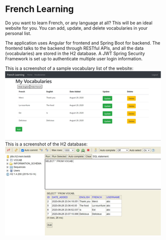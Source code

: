 # French Learning

Do you want to learn French, or any language at all? This will be an ideal website for you. You can add, update, and delete vocabularies in your personal list.

The application uses Angular for frontend and Spring Boot for backend. The frontend talks to the backend through RESTful APIs, and all the data (vocabularies) are 
stored in the H2 database. A JWT Spring Security Framework is set up to authenticate multiple user login information.

This is a screenshot of a sample vocabulary list of the website:
<img src="https://github.com/jikaizhang/French-Learning/blob/master/Vocab%20List.jpg">
This is a screenshot of the H2 database:
<img src="https://github.com/jikaizhang/French-Learning/blob/master/H2%20Database.jpg">
